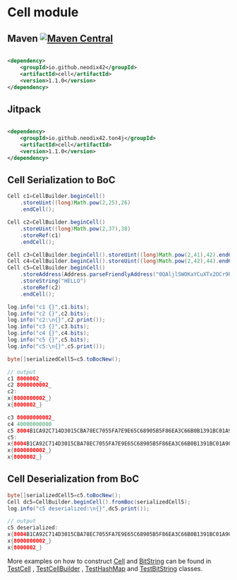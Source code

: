 # Cell module

## Maven [![Maven Central][maven-central-svg]][maven-central]

```xml

<dependency>
    <groupId>io.github.neodix42</groupId>
    <artifactId>cell</artifactId>
    <version>1.1.0</version>
</dependency>
```

## Jitpack

```xml

<dependency>
    <groupId>io.github.neodix42.ton4j</groupId>
    <artifactId>cell</artifactId>
    <version>1.1.0</version>
</dependency>
```

## Cell Serialization to BoC

```java
Cell c1=CellBuilder.beginCell()
    .storeUint((long)Math.pow(2,25),26)
    .endCell();

Cell c2=CellBuilder.beginCell()
    .storeUint((long)Math.pow(2,37),38)
    .storeRef(c1)
    .endCell();

Cell c3=CellBuilder.beginCell().storeUint((long)Math.pow(2,41),42).endCell();
Cell c4=CellBuilder.beginCell().storeUint((long)Math.pow(2,42),44).endCell();
Cell c5=CellBuilder.beginCell()
    .storeAddress(Address.parseFriendlyAddress("0QAljlSWOKaYCuXTx2OCr9P08y40SC2vw3UeM1hYnI3gDY7I"))
    .storeString("HELLO")
    .storeRef(c2)
    .endCell();

log.info("c1 {}",c1.bits);
log.info("c2 {}",c2.bits);
log.info("c2:\n{}",c2.print());
log.info("c3 {}",c3.bits);
log.info("c4 {}",c4.bits);
log.info("c5 {}",c5.bits);
log.info("c5:\n{}",c5.print());

byte[]serializedCell5=c5.toBocNew();

// output
c1 8000002_
c2 8000000002_
c2:
x{8000000002_}
x{8000002_}

c3 80000000002_
c4 40000000000
c5 8004B1CA92C714D3015CBA78EC7055FA7E9E65C68905B5F86EA3C66B0B1391BC01A908A98989F_
c5:
x{8004B1CA92C714D3015CBA78EC7055FA7E9E65C68905B5F86EA3C66B0B1391BC01A908A98989F_}
x{8000000002_}
x{8000002_}
```

## Cell Deserialization from BoC

```java
byte[]serializedCell5=c5.toBocNew();
Cell dc5=CellBuilder.beginCell().fromBoc(serializedCell5);
log.info("c5 deserialized:\n{}",dc5.print());

// output
c5 deserialized:
x{8004B1CA92C714D3015CBA78EC7055FA7E9E65C68905B5F86EA3C66B0B1391BC01A908A98989F_}
x{8000000002_}
x{8000002_}
```

More examples on how to construct [Cell](src/main/java/org/ton/ton4j/cell/Cell.java)
and [BitString](../bitstring/src/main/java/org/ton/ton4j/bitstring/BitString.java) can be
found in [TestCell](../cell/src/test/java/org/ton/java/cell/TestCell.java)
, [TestCellBuilder](../cell/src/test/java/org/ton/java/cell/TestCellBuilder.java)
, [TestHashMap](../cell/src/test/java/org/ton/java/cell/TestHashMap.java)
and [TestBitString](../bitstring/src/test/java/org/ton/java/bitstring/TestBitString.java) classes.


[maven-central-svg]: https://img.shields.io/maven-central/v/io.github.neodix42/cell

[maven-central]: https://mvnrepository.com/artifact/io.github.neodix42/cell

[ton-svg]: https://img.shields.io/badge/Based%20on-TON-blue

[ton]: https://ton.org